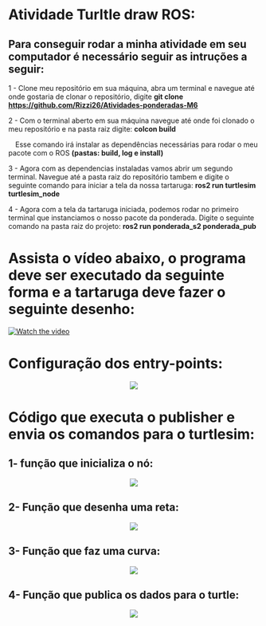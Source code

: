 # Atividade Turltle draw ROS:

## Para conseguir rodar a minha atividade em seu computador é necessário seguir as intruções a seguir:

1 - Clone meu repositório em sua máquina, abra um terminal e navegue até onde gostaria de clonar o repositório, digite <b>git clone https://github.com/Rizzi26/Atividades-ponderadas-M6</b>

2 - Com o terminal aberto em sua máquina navegue até onde foi clonado o meu repositório e na pasta raiz digite: <b>colcon build</b>

&emsp;Esse comando irá instalar as dependências necessárias para rodar o meu pacote com o ROS <b>(pastas: build, log e install)</b>

3 - Agora com as dependencias instaladas vamos abrir um segundo terminal. Navegue até a pasta raiz do repositório tambem e digite o seguinte comando para iniciar a tela da nossa tartaruga: <b>ros2 run turtlesim turtlesim_node</b>

4 - Agora com a tela da tartaruga iniciada, podemos rodar no primeiro terminal que instanciamos o nosso pacote da ponderada. Digite o seguinte comando na pasta raiz do projeto: <b>ros2 run ponderada_s2 ponderada_pub</b>

# Assista o vídeo abaixo, o programa deve ser executado da seguinte forma e a tartaruga deve fazer o seguinte desenho:

[![Watch the video](https://davesroboshack.com/wp-content/uploads/2022/11/01_turtlesim-1024x638.png)](https://www.youtube.com/watch?v=4sZb-4vxiIw)

# Configuração dos entry-points:

<div align="center">
  <img src="\img\entry-points.png">
</div>

# Código que executa o publisher e envia os comandos para o turtlesim:

## 1- função que inicializa o nó:

<div align="center">
  <img src="\img\init.png">
</div>

## 2- Função que desenha uma reta:

<div align="center">
  <img src="\img\straight.png">
</div>

## 3- Função que faz uma curva:

<div align="center">
  <img src="\img\curve.png">
</div>

## 4- Função que publica os dados para o turtle:

<div align="center">
  <img src="\img\callback.png">
</div>





